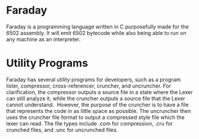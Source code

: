 # Faraday

Faraday is a programming language written in C purposefully made for the 6502 assembly. It will emit 6502 bytecode
while also being able to run on any machine as an interpreter. 

# Utility Programs

Faraday has several utility programs for developers, such as a program lister, compressor, cross-referencer, cruncher, and uncruncher. For clarification,
the compressor outputs a source file in a state where the Lexer can still analyze it, while the cruncher outputs a source file that the Lexer cannot
understand.  However, the purpose of the cruncher is to have a file that represents the code in as little space as possible. The uncruncher then uses the cruncher
file format to output a compressed style file which the lexer can read. The file types include .com for compression, .cru for crunched files, and .unc for uncrunched
files.